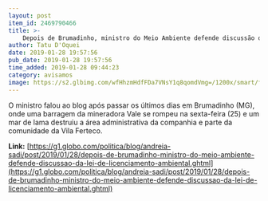 ```yaml
---
layout: post
item_id: 2469790466
title: >-
    Depois de Brumadinho, ministro do Meio Ambiente defende discussão da lei de licenciamento ambiental
author: Tatu D'Oquei
date: 2019-01-28 19:57:56
pub_date: 2019-01-28 19:57:56
time_added: 2019-01-28 09:44:23
category: avisamos
image: https://s2.glbimg.com/wfHhzmHdfFDa7VNsY1q8qomdVmg=/1200x/smart/filters:cover():strip_icc()/s03.video.glbimg.com/x720/7333478.jpg
---
```


O ministro falou ao blog após passar os últimos dias em Brumadinho (MG), onde uma barragem da mineradora Vale se rompeu na sexta-feira (25) e um mar de lama destruiu a área administrativa da companhia e parte da comunidade da Vila Ferteco.

**Link:** [https://g1.globo.com/politica/blog/andreia-sadi/post/2019/01/28/depois-de-brumadinho-ministro-do-meio-ambiente-defende-discussao-da-lei-de-licenciamento-ambiental.ghtml](https://g1.globo.com/politica/blog/andreia-sadi/post/2019/01/28/depois-de-brumadinho-ministro-do-meio-ambiente-defende-discussao-da-lei-de-licenciamento-ambiental.ghtml)


